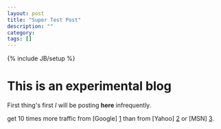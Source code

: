 ```yaml
---
layout: post
title: "Super Test Post"
description: ""
category: 
tags: []
---
```

{% include JB/setup %}

This is an experimental blog
============================

First thing's first *I* will be posting __here__ infrequently.
 
get 10 times more traffic from [Google] [1] than from
[Yahoo] [2] or [MSN] [3].

  [1]: http://google.com/        "Google"
  [2]: http://search.yahoo.com/  "Yahoo Search"
  [3]: http://search.msn.com/    "MSN Search"
